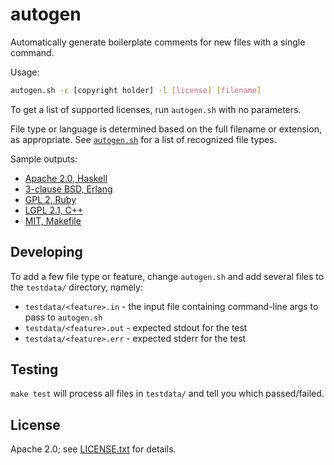 autogen
=======

Automatically generate boilerplate comments for new files with a single command.

Usage:

```bash
autogen.sh -c [copyright holder] -l [license] [filename]
```

To get a list of supported licenses, run `autogen.sh` with no parameters.

File type or language is determined based on the full filename or extension, as
appropriate. See [`autogen.sh`](autogen.sh) for a list of recognized file types.

Sample outputs:

* [Apache 2.0, Haskell](testdata/apache-acme-hs.out)
* [3-clause BSD, Erlang](testdata/bsd3-acme-erl.out)
* [GPL 2, Ruby](testdata/gpl2-acme-rb.out)
* [LGPL 2.1, C++](testdata/lgpl2.1-acme-cpp.out)
* [MIT, Makefile](testdata/mit-acme-makefile.out)

Developing
----------

To add a few file type or feature, change `autogen.sh` and add several files to
the `testdata/` directory, namely:

* `testdata/<feature>.in` - the input file containing command-line args to pass
  to `autogen.sh`
* `testdata/<feature>.out` - expected stdout for the test
* `testdata/<feature>.err` - expected stderr for the test

Testing
-------

`make test` will process all files in `testdata/` and tell you which
passed/failed.

License
-------

Apache 2.0; see [LICENSE.txt](LICENSE.txt) for details.
